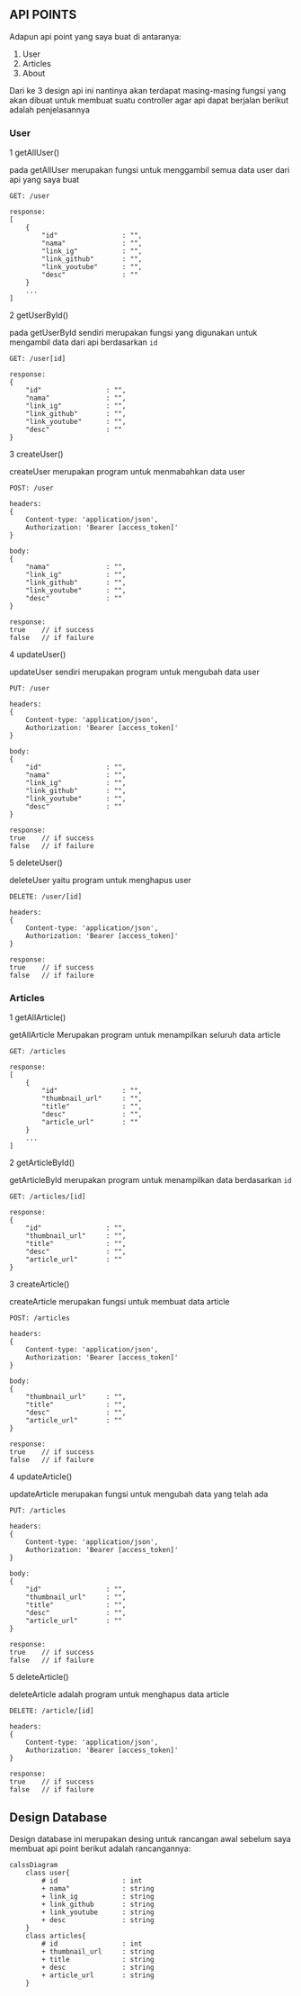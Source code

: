 ## API POINTS
Adapun api point yang saya buat di antaranya:
1. User
2. Articles
3. About

Dari ke 3 design api ini nantinya akan terdapat masing-masing fungsi yang akan dibuat untuk membuat suatu controller agar api dapat berjalan
berikut adalah penjelasannya 

### User
1 getAllUser()

pada getAllUser merupakan fungsi untuk menggambil semua data user dari api yang saya buat

```    
GET: /user

response:
[
    {
        "id"                : "",
        "nama"              : "",
        "link_ig"           : "",
        "link_github"       : "",
        "link_youtube"      : "",
        "desc"              : ""
    }
    ...
]
```

2 getUserById()

pada getUserById sendiri merupakan fungsi yang digunakan untuk mengambil data dari api berdasarkan `id`

```
GET: /user[id]

response:
{
    "id"                : "",
    "nama"              : "",
    "link_ig"           : "",
    "link_github"       : "",
    "link_youtube"      : "",
    "desc"              : ""
}
```

3 createUser()

createUser merupakan program untuk menmabahkan data user

```
POST: /user

headers:
{
    Content-type: 'application/json',
    Authorization: 'Bearer [access_token]'
}

body:
{
    "nama"              : "",
    "link_ig"           : "",
    "link_github"       : "",
    "link_youtube"      : "",
    "desc"              : ""
}

response:
true    // if success
false   // if failure
```
4 updateUser()

updateUser sendiri merupakan program untuk mengubah data user

```
PUT: /user

headers:
{
    Content-type: 'application/json',
    Authorization: 'Bearer [access_token]'
}

body:
{
    "id"                : "",
    "nama"              : "",
    "link_ig"           : "",
    "link_github"       : "",
    "link_youtube"      : "",
    "desc"              : ""
}

response:
true    // if success
false   // if failure
```
5 deleteUser()

deleteUser yaitu program untuk menghapus user

```
DELETE: /user/[id]

headers:
{
    Content-type: 'application/json',
    Authorization: 'Bearer [access_token]'
}

response:
true    // if success
false   // if failure
```

### Articles
1 getAllArticle()

getAllArticle Merupakan program untuk menampilkan seluruh data article

```
GET: /articles

response:
[
    {
        "id"                : "",
        "thumbnail_url"     : "",
        "title"             : "",
        "desc"              : "",
        "article_url"       : ""
    }
    ...
]
```

2 getArticleById()

getArticleById merupakan program untuk menampilkan data berdasarkan `id`

```
GET: /articles/[id]

response:
{
    "id"                : "",
    "thumbnail_url"     : "",
    "title"             : "",
    "desc"              : "",
    "article_url"       : ""
}
```


3 createArticle()

createArticle merupakan fungsi untuk membuat data article

```
POST: /articles

headers:
{
    Content-type: 'application/json',
    Authorization: 'Bearer [access_token]'
}

body:
{
    "thumbnail_url"     : "",
    "title"             : "",
    "desc"              : "",
    "article_url"       : ""
}

response:
true    // if success
false   // if failure
```

4 updateArticle()

updateArticle merupakan fungsi untuk mengubah data yang telah ada

```
PUT: /articles

headers:
{
    Content-type: 'application/json',
    Authorization: 'Bearer [access_token]'
}

body:
{
    "id"                : "",
    "thumbnail_url"     : "",
    "title"             : "",
    "desc"              : "",
    "article_url"       : ""
}

response:
true    // if success
false   // if failure
```

5 deleteArticle()

deleteArticle adalah program untuk menghapus data article

```
DELETE: /article/[id]

headers:
{
    Content-type: 'application/json',
    Authorization: 'Bearer [access_token]'
}

response:
true    // if success
false   // if failure
```

## Design Database

Design database ini merupakan desing untuk rancangan awal sebelum saya membuat api point
berikut adalah rancangannya:

```mermaid
calssDiagram
    class user{
        # id                : int
        + nama"             : string
        + link_ig           : string
        + link_github       : string
        + link_youtube      : string
        + desc              : string
    }
    class articles{
        # id                : int
        + thumbnail_url     : string
        + title             : string
        + desc              : string
        + article_url       : string
    }
```
